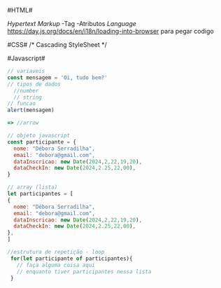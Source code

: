 #HTML#

*Hypertext*
*Markup*
-Tag
-Atributos
*Language*
https://day.js.org/docs/en/i18n/loading-into-browser para pegar codigo 


#CSS#
/* Cascading StyleSheet */ 

#Javascript#
```js
// variaveis
const mensagem = 'Oi, tudo bem?'
// tipos de dados
  //number
  // string
// funcao
alert(mensagem)

=> //arrow

// objeto javascript 
const participante = {
  nome: "Débora Serradilha",
  email: "debora@gmail.com",
  dataInscricao: new Date(2024,2,22,19,20),
  dataCheckIn: new Date(2024,2.25,22,00),
}

// array (lista)
let participantes = [
{
  nome: "Débora Serradilha",
  email: "debora@gmail.com",
  dataInscricao: new Date(2024,2,22,19,20),
  dataCheckIn: new Date(2024,2.25,22,00),
},
]

//estrutura de repetição - loop
 for(let participante of participantes){
   // faça alguma coisa aqui
   // enquanto tiver participantes nessa lista
 }
